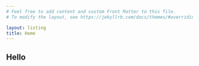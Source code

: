 ```yaml
---
# Feel free to add content and custom Front Matter to this file.
# To modify the layout, see https://jekyllrb.com/docs/themes/#overriding-theme-defaults

layout: listing
title: Home
---
```


## Hello


